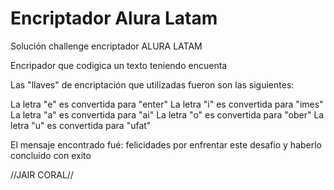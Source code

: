 <h1>Encriptador Alura Latam</h1>

Solución challenge encriptador ALURA LATAM

Encripador que codigica un texto teniendo encuenta 

Las "llaves" de encriptación que utilizadas fueron son las siguientes:

La letra "e" es convertida para "enter"
La letra "i" es convertida para "imes"
La letra "a" es convertida para "ai"
La letra "o" es convertida para "ober"
La letra "u" es convertida para "ufat"


El mensaje encontrado fué:
felicidades por enfrentar este desafio y haberlo concluido con exito


//JAIR CORAL//